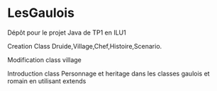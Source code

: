 # LesGaulois
Dépôt pour le projet Java de TP1 en ILU1

Creation Class Druide,Village,Chef,Histoire,Scenario.

Modification class village

Introduction class Personnage et heritage dans les classes gaulois et romain en utilisant extends